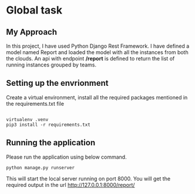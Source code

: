 # Global task


## My Approach
In this project, I have used Python Django Rest Framework. I have defined a model named Report and loaded the model with all the instances from both the clouds. An api with endpoint **/report** is defined to return the list of running instances grouped by teams.<br/>


## Setting up the envrionment
Create a virtual environment, install all the required packages mentioned in the requirements.txt file

```

virtualenv .venv
pip3 install -r requirements.txt

```

## Running the application


Please run the application using below command. 

```
python manage.py runserver

```

This will start the local server running on port 8000. You will get the required output in the url http://127.0.0.1:8000/report/

  

